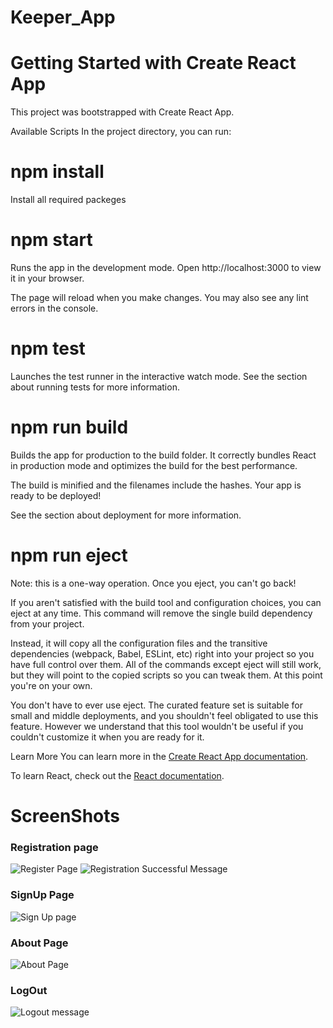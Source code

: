 # Keeper_App
# Getting Started with Create React App
This project was bootstrapped with Create React App.

Available Scripts
In the project directory, you can run:
# npm install 
Install all required packeges

# npm start
Runs the app in the development mode.
Open http://localhost:3000 to view it in your browser.

The page will reload when you make changes.
You may also see any lint errors in the console.

# npm test
Launches the test runner in the interactive watch mode.
See the section about running tests for more information.

# npm run build
Builds the app for production to the build folder.
It correctly bundles React in production mode and optimizes the build for the best performance.

The build is minified and the filenames include the hashes.
Your app is ready to be deployed!

See the section about deployment for more information.

# npm run eject
Note: this is a one-way operation. Once you eject, you can't go back!

If you aren't satisfied with the build tool and configuration choices, you can eject at any time. This command will remove the single build dependency from your project.

Instead, it will copy all the configuration files and the transitive dependencies (webpack, Babel, ESLint, etc) right into your project so you have full control over them. All of the commands except eject will still work, but they will point to the copied scripts so you can tweak them. At this point you're on your own.

You don't have to ever use eject. The curated feature set is suitable for small and middle deployments, and you shouldn't feel obligated to use this feature. However we understand that this tool wouldn't be useful if you couldn't customize it when you are ready for it.

Learn More
You can learn more in the [ Create React App documentation](https://create-react-app.dev/docs/getting-started/).

To learn React, check out the [React documentation](https://react.dev/).



# ScreenShots
### Registration page
![Register Page](https://github.com/ChethanKodenkiri/Keeper_App/assets/92871656/2148e48e-3e00-4417-ae94-82ed73263a3c)
![Registration Successful Message](https://github.com/ChethanKodenkiri/Keeper_App/assets/92871656/46276a84-ea24-4f0b-b878-92da9ec3a67c)

### SignUp Page
![Sign Up page](https://github.com/ChethanKodenkiri/Keeper_App/assets/92871656/7d950a51-ecac-45f3-9728-16dc45ebc6c6)

### About Page
![About Page](https://github.com/ChethanKodenkiri/Keeper_App/assets/92871656/82e3ca06-038b-4a7c-8ce6-2881aceb7d11)

### LogOut
![Logout message](https://github.com/ChethanKodenkiri/Keeper_App/assets/92871656/c7fe8715-288d-4b55-a1c2-8827985ee58f)


